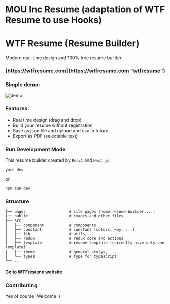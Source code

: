 # MOU Inc Resume (adaptation of WTF Resume to use Hooks)

# WTF Resume (Resume Builder)

Modern real-time design and 100% free resume builder.
### [https://wtfresume.com](https://wtfresume.com "wtfresume")


### Simple demo: 

![demo](https://user-images.githubusercontent.com/33284430/86123944-eab5b500-bb0c-11ea-9e6f-f3d156f2eb41.gif)


### Features:
- Real time design (drag and drop)
- Build your resume without registration
- Save as json file and upload and use in future
- Export as PDF (selectable text)


### Run Development Mode
This resume builder created by `React` and `Next js`
    
```
yarn dev
```
or
```
npm run dev
```

### Structure

    ├── pages                   # site pages (home,resume-builder,...)
    ├── public                  # images and other files
    ├── src                    
    │   ├── component           # components
    │   ├── constant            # constant (colors, key, ...)
    │   ├── lib                 # utils, ...
    │   ├── redux               # redux core and actions
    │   ├── template            # resume template (currently have only one template)
    │   ├── theme               # general stylys, ...
    │   └── types               # type for typescript
    └── ...



#### [Go to WTFresume website](https://wtfresume.com "wtfresume")


### Contributing
Yes of course! Welcome :)

